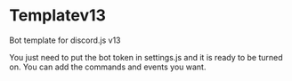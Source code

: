 # Templatev13
Bot template for discord.js v13

You just need to put the bot token in settings.js and it is ready to be turned on.
You can add the commands and events you want.
